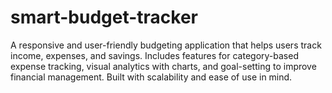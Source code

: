 # smart-budget-tracker
A responsive and user-friendly budgeting application that helps users track income, expenses, and savings. Includes features for category-based expense tracking, visual analytics with charts, and goal-setting to improve financial management. Built with scalability and ease of use in mind.
